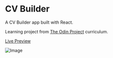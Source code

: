 # CV Builder

A CV Builder app built with React.

Learning project from [The Odin Project](https://www.theodinproject.com/lessons/node-path-react-new-cv-application) curriculum.

[Live Preview](https://flourishing-clafoutis-6b466d.netlify.app/)

![Image](https://github.com/user-attachments/assets/08934f6c-c6f9-4584-9d35-cba607e19d57)
